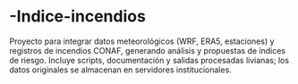# -Indice-incendios
Proyecto para integrar datos meteorológicos (WRF, ERA5, estaciones) y registros de incendios CONAF, generando análisis y propuestas de índices de riesgo. Incluye scripts, documentación y salidas procesadas livianas; los datos originales se almacenan en servidores institucionales.
